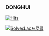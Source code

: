 ### DONGHUI


[![Hits](https://hits.seeyoufarm.com/api/count/incr/badge.svg?url=https%3A%2F%2Fgithub.com%2Fdongdong-119&count_bg=%2307B6AE&title_bg=%23050D7E&icon=&icon_color=%23E7E7E7&title=hits&edge_flat=false)](https://hits.seeyoufarm.com)  


[![Solved.ac프로필](http://mazassumnida.wtf/api/mini/generate_badge?boj=dongdong119)](https://solved.ac/dongdong119)



